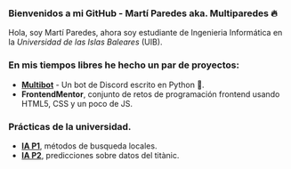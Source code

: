 [//]: <> (Read me sobre mi página de GitHub)
### **Bienvenidos a mi GitHub - Martí Paredes aka. Multiparedes 🔥** ###

Hola, soy Martí Paredes, ahora soy estudiante de Ingenieria Informática en la
*Universidad de las Islas Baleares* (UIB).

### En mis tiempos libres he hecho un par de proyectos: ###
- **[Multibot](https://github.com/multiparedes/Multibot)** - Un bot de Discord escrito en Python 🐍. 
- **FrontendMentor**, conjunto de retos de programación frontend usando HTML5, CSS y un poco de JS.

### Prácticas de la universidad.
- **[IA P1](https://github.com/multiparedes/InteligenciaArtificial-Practica1)**, métodos de busqueda locales.
- **[IA P2](https://github.com/multiparedes/InteligenciaArtificial-Practica2)**, predicciones sobre datos del titànic.
